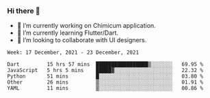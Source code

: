 ### Hi there 👋

<!--
**devcat37/devcat37** is a ✨ _special_ ✨ repository because its `README.md` (this file) appears on your GitHub profile.-->


- 🔭 I’m currently working on Chimicum application.
- 🌱 I’m currently learning Flutter/Dart.
- 👯 I’m looking to collaborate with UI designers.
<!-- - 🤔 I’m looking for help with ... -->

<!--START_SECTION:waka-->
```text
Week: 17 December, 2021 - 23 December, 2021

Dart         15 hrs 57 mins  █████████████████▒░░░░░░░   69.95 % 
JavaScript   5 hrs 5 mins    █████▓░░░░░░░░░░░░░░░░░░░   22.32 % 
Python       51 mins         █░░░░░░░░░░░░░░░░░░░░░░░░   03.80 % 
Other        26 mins         ▒░░░░░░░░░░░░░░░░░░░░░░░░   01.91 % 
YAML         11 mins         ▒░░░░░░░░░░░░░░░░░░░░░░░░   00.86 % 
```
<!--END_SECTION:waka-->
